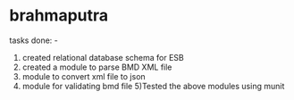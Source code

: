 # brahmaputra

tasks done: -

1) created relational database schema for ESB
2) created a module to parse BMD XML file
3) module to convert  xml file to json
4) module for validating bmd file
5)Tested the above modules using munit
